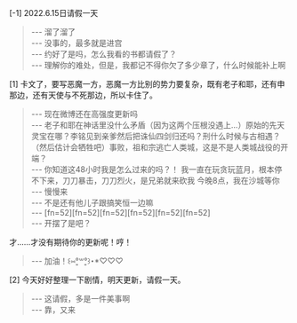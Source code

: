 
[-1] 2022.6.15日请假一天
>--- 溜了溜了<br>
>--- 没事的，最多就是进宫<br>
>--- 约好了是吗，怎么我看的书都请假了？<br>
>--- 理解你的难处，但是，我都记不得你欠了多少章了，什么时候能补上啊<br>

[1] 卡文了，要写恶魔一方，恶魔一方比别的势力要复杂，既有老子和耶，还有申那边，还有天使与不死那边，所以卡住了。
>--- 现在微博还在高强度更新吗<br>
>--- 老子和耶在神话里没什么矛盾（因为这两个压根没遇上...）原始的先天灵宝在哪？李铭见到亲爹然后把诛仙四剑归还吗？刑什么时候与古相遇？（然后估计会牺牲吧）事败，祖和宗逃亡人类城，这是不是人类城战役的开端？<br>
>--- 你知道这48小时我是怎么过来的吗？！
我一直在玩贪玩蓝月，根本停不下来，刀刀暴击，刀刀烈火，是兄弟就来砍我
今晚8点，我在沙城等你<br>
>--- 慢慢来<br>
>--- 不是还有他儿子跟搞笑恒一边嘛<br>
>--- [fn=52][fn=52][fn=52][fn=52][fn=52][fn=52]<br>
>--- 开摆了是吧？

才……才没有期待你的更新呢！哼！<br>
>--- 加油！꒰⑅°͈꒳​°͈꒱･*♡♡♡<br>

[2] 今天好好整理一下剧情，明天更新，请假一天。
>--- 这请假，多是一件美事啊<br>
>--- 靠，又来<br>
